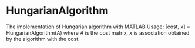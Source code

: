 # HungarianAlgorithm
The implementation of Hungarian algorithm with MATLAB
Usage:
[cost, x] = HungarianAlgorithm(A)
where $A$ is the cost matrix, $x$ is association obtained by the algorithm with the cost.
